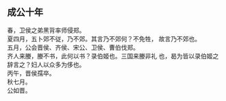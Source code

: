 ## 成公十年

春，卫侯之弟黑背率师侵郑。  
夏四月，五卜郊不従，乃不郊。其言乃不郊何？不免牲，
故言乃不郊也。  
五月，公会晋侯、齐侯、宋公、卫侯、曹伯伐郑。  
齐人来媵，媵不书，此何以书？录伯姬也。三国来媵非礼
也，曷为皆以录伯姬之辞言之？妇人以众多为侈也。  
丙午，晋侯孺卒。  
秋七月。  
公如晋。  

